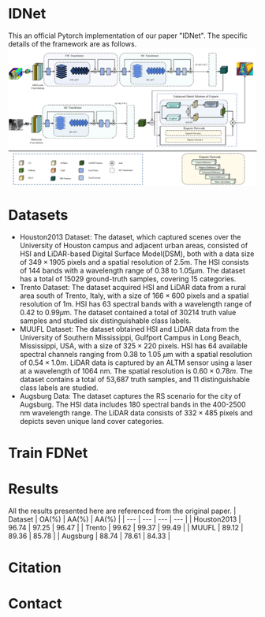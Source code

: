 # IDNet
This an official Pytorch implementation of our paper "IDNet". The specific details of the framework are as follows.
![image](https://github.com/ZhaoYuQing01/IDNet/blob/main/figure/IDNet.png)
# Datasets
* Houston2013 Dataset: The dataset, which captured scenes over the University of Houston campus and adjacent urban areas, consisted of HSI and LiDAR-based Digital Surface Model(DSM), both with a data size of $349 \times 1905$ pixels and a spatial resolution of 2.5m. The HSI consists of 144 bands with a wavelength range of 0.38 to 1.05$\mu$m. The dataset has a total of 15029 ground-truth samples, covering 15 categories.
* Trento Dataset: The dataset acquired HSI and LiDAR data from a rural area south of Trento, Italy, with a size of $166 \times 600$ pixels and a spatial resolution of 1m. HSI has 63 spectral bands with a wavelength range of 0.42 to 0.99$\mu$m. The dataset contained a total of 30214 truth value samples and studied six distinguishable class labels.
* MUUFL Dataset: The dataset obtained HSI and LiDAR data from the University of Southern Mississippi, Gulfport Campus in Long Beach, Mississippi, USA, with a size of $325 \times 220$ pixels. HSI has 64 available spectral channels ranging from 0.38 to 1.05 $\mu$m with a spatial resolution of $0.54 \times 1.0 m$. LiDAR data is captured by an ALTM sensor using a laser at a wavelength of 1064 nm. The spatial resolution is $0.60 \times 0.78 m$. The dataset contains a total of 53,687 truth samples, and 11 distinguishable class labels are studied.
* Augsburg Data: The dataset captures the RS scenario for the city of Augsburg. The HSI data includes 180 spectral bands in the 400-2500 nm wavelength range. The LiDAR data consists of $332 \times 485$ pixels and depicts seven unique land cover categories.
# Train FDNet
# Results
All the results presented here are referenced from the original paper.
| Dataset | OA(%) | AA(%) | AA(%) |
| --- | --- | --- | --- |
| Houston2013 | 96.74 | 97.25 | 96.47 |
| Trento | 99.62 | 99.37 | 99.49 |
| MUUFL | 89.12 | 89.36 | 85.78 |
| Augsburg | 88.74 | 78.61 | 84.33 |
# Citation
# Contact
